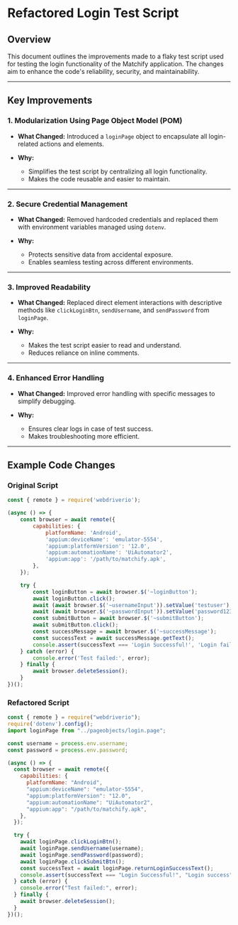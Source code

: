 # Refactored Login Test Script

## Overview
This document outlines the improvements made to a flaky test script used for testing the login functionality of the Matchify application. The changes aim to enhance the code's reliability, security, and maintainability.

---

## Key Improvements

### 1. Modularization Using Page Object Model (POM)
- **What Changed:**
  Introduced a `loginPage` object to encapsulate all login-related actions and elements.
  
- **Why:**
  - Simplifies the test script by centralizing all login functionality.
  - Makes the code reusable and easier to maintain.

---

### 2. Secure Credential Management
- **What Changed:**
  Removed hardcoded credentials and replaced them with environment variables managed using `dotenv`.

- **Why:**
  - Protects sensitive data from accidental exposure.
  - Enables seamless testing across different environments.

---

### 3. Improved Readability
- **What Changed:**
  Replaced direct element interactions with descriptive methods like `clickLoginBtn`, `sendUsername`, and `sendPassword` from `loginPage`.

- **Why:**
  - Makes the test script easier to read and understand.
  - Reduces reliance on inline comments.

---

### 4. Enhanced Error Handling
- **What Changed:**
  Improved error handling with specific messages to simplify debugging.

- **Why:**
  - Ensures clear logs in case of test success.
  - Makes troubleshooting more efficient.

---






## Example Code Changes
### Original Script
```javascript
const { remote } = require('webdriverio');

(async () => {
    const browser = await remote({
        capabilities: {
            platformName: 'Android',
            'appium:deviceName': 'emulator-5554',
            'appium:platformVersion': '12.0',
            'appium:automationName': 'UiAutomator2',
            'appium:app': '/path/to/matchify.apk',
        },
    });

    try {
        const loginButton = await browser.$('~loginButton');
        await loginButton.click();
        await (await browser.$('~usernameInput')).setValue('testuser');
        await (await browser.$('~passwordInput')).setValue('password123');
        const submitButton = await browser.$('~submitButton');
        await submitButton.click();
        const successMessage = await browser.$('~successMessage');
        const successText = await successMessage.getText();
        console.assert(successText === 'Login Successful!', 'Login failed');
    } catch (error) {
        console.error('Test failed:', error);
    } finally {
        await browser.deleteSession();
    }
})();
```

### Refactored Script
```javascript
const { remote } = require("webdriverio");
require('dotenv').config();
import loginPage from "../pageobjects/login.page";

const username = process.env.username;
const password = process.env.password;

(async () => {
  const browser = await remote({
    capabilities: {
      platformName: "Android",
      "appium:deviceName": "emulator-5554",
      "appium:platformVersion": "12.0",
      "appium:automationName": "UiAutomator2",
      "appium:app": "/path/to/matchify.apk",
    },
  });

  try {
    await loginPage.clickLoginBtn();
    await loginPage.sendUsername(username);
    await loginPage.sendPassword(password);
    await loginPage.clickSubmitBtn();
    const successText = await loginPage.returnLoginSuccessText();
    console.assert(successText === "Login Successful!", "Login success");
  } catch (error) {
    console.error("Test failed:", error);
  } finally {
    await browser.deleteSession();
  }
})();

